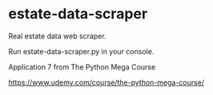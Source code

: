 # estate-data-scraper
Real estate data web scraper.

Run estate-data-scraper.py in your console.

Application 7 from The Python Mega Course 

https://www.udemy.com/course/the-python-mega-course/
